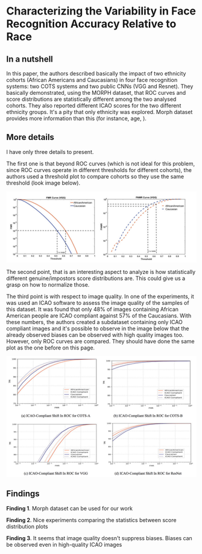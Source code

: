 # Characterizing the Variability in Face Recognition Accuracy Relative to Race


## In a nutshell

In this paper, the authors described basically the impact of two ethnicity cohorts (African Americans and Caucasians) in four face recognition systems: two COTS systems and two public CNNs (VGG and Resnet).
They basically demonstrated, using the MORPH dataset, that ROC curves and score distributions are statistically different among the two analysed cohorts.
They also reported different ICAO scores for the two different ethnicity groups.
It's a pity that only ethnicity was explored.
Morph dataset provides more information than this (for instance, age, ).


## More details

I have only three details to present.

The first one is that beyond ROC curves (which is not ideal for this problem, since ROC curves operate in different thresholds for different cohorts), the authors used a threshold plot to compare cohorts so they use the same threshold (look image below).

![](characterizing_the_variability_in_face/threshold_plot.png)

The second point, that is an interesting aspect to analyze is how statistically different genuine/impostors score distributions are.
This could give us a grasp on how to normalize those.

The third point is with respect to image quality.
In one of the experiments, it was used an ICAO software to assess the image quality of the samples of this dataset.
It was found that only 48% of images containing African American people are ICAO compliant against 57% of the Caucasians.
With these numbers, the authors created a subdataset containing only ICAO compliant images and it's possible to observe in the image below that the already observed biases can be observed with high quality images too.
However, only ROC curves are compared.
They should have done the same plot as the one before on this page.


![](characterizing_the_variability_in_face/icao.png)


## Findings

**Finding 1**. Morph dataset can be used for our work

**Finding 2**. Nice experiments comparing the statistics between score distribution plots

**Finding 3**. It seems that image quality doesn't suppress biases. Biases can be observed even in high-quality ICAO images